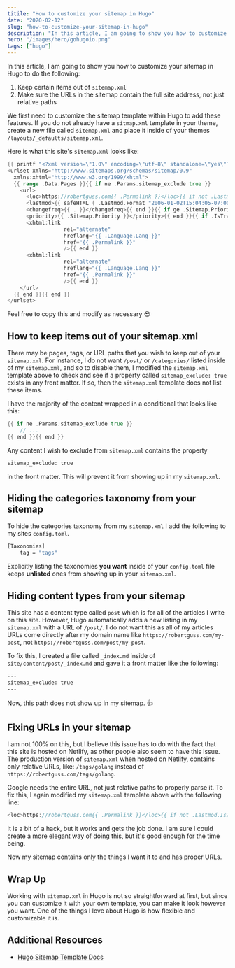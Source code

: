```yaml
---
titile: "How to customize your sitemap in Hugo"
date: "2020-02-12"
slug: "how-to-customize-your-sitemap-in-hugo"
description: "In this article, I am going to show you how to customize your sitemap in Hugo (Golang)"
hero: "/images/hero/gohugoio.png"
tags: ["hugo"]
---
```


In this article, I am going to show you how to customize your sitemap in Hugo to do the following:

1. Keep certain items out of `sitemap.xml`
2. Make sure the URLs in the sitemap contain the full site address, not just relative paths

We first need to customize the sitemap template within Hugo to add these features. If you do not already have a `sitmap.xml` template in your theme, create a new file called `sitemap.xml` and place it inside of your themes
`/layouts/_defaults/sitemap.xml`.

Here is what this site's `sitemap.xml` looks like:

```go
{{ printf "<?xml version=\"1.0\" encoding=\"utf-8\" standalone=\"yes\"?>" | safeHTML }}
<urlset xmlns="http://www.sitemaps.org/schemas/sitemap/0.9"
  xmlns:xhtml="http://www.w3.org/1999/xhtml">
  {{ range .Data.Pages }}{{ if ne .Params.sitemap_exclude true }}
    <url>
      <loc>https://robertguss.com{{ .Permalink }}</loc>{{ if not .Lastmod.IsZero }}
      <lastmod>{{ safeHTML ( .Lastmod.Format "2006-01-02T15:04:05-07:00" ) }}</lastmod>{{ end }}{{ with .Sitemap.ChangeFreq }}
      <changefreq>{{ . }}</changefreq>{{ end }}{{ if ge .Sitemap.Priority 0.0 }}
      <priority>{{ .Sitemap.Priority }}</priority>{{ end }}{{ if .IsTranslated }}{{ range .Translations }}
      <xhtml:link
                  rel="alternate"
                  hreflang="{{ .Language.Lang }}"
                  href="{{ .Permalink }}"
                  />{{ end }}
      <xhtml:link
                  rel="alternate"
                  hreflang="{{ .Language.Lang }}"
                  href="{{ .Permalink }}"
                  />{{ end }}
    </url>
  {{ end }}{{ end }}
</urlset>
```

Feel free to copy this and modify as necessary 😎

## How to keep items out of your sitemap.xml

There may be pages, tags, or URL paths that you wish to keep out of your `sitemap.xml`. For instance, I do not want `/post/` or `/categories/` listed inside of my `sitemap.xml`, and so to disable them, I modified the `sitemap.xml` template above to check and see if a property called `sitemap_exclude: true` exists in any front matter. If so, then the `sitemap.xml` template does not list these items.

I have the majority of the content wrapped in a conditional that looks like this:

```go
{{ if ne .Params.sitemap_exclude true }}
    // ...
{{ end }}{{ end }}
```

Any content I wish to exclude from `sitemap.xml` contains the property

```bash
sitemap_exclude: true
```

in the front matter. This will prevent it from showing up in my `sitemap.xml`.

## Hiding the categories taxonomy from your sitemap

To hide the categories taxonomy from my `sitemap.xml` I add the following to my sites `config.toml`.

```bash
[Taxonomies]
    tag = "tags"
```

Explicitly listing the taxonomies **you want** inside of your `config.toml` file keeps **unlisted** ones from showing up in your `sitemap.xml`.

## Hiding content types from your sitemap

This site has a content type called `post` which is for all of the articles I write on this site. However, Hugo automatically adds a new listing in my `sitemap.xml` with a URL of `/post/`. I do not want this as all of my articles URLs come directly after my domain name like `https://robertguss.com/my-post`, not `https://robertguss.com/post/my-post`.

To fix this, I created a file called `_index.md` inside of `site/content/post/_index.md` and gave it a front matter like the following:

```bash
---
sitemap_exclude: true
---
```

Now, this path does not show up in my sitemap. 👍

## Fixing URLs in your sitemap

I am not 100% on this, but I believe this issue has to do with the fact that this site is hosted on Netlify, as other people also seem to have this issue. The production version of `sitemap.xml` when hosted on Netlify, contains only relative URLs, like: `/tags/golang` instead of `https://robertguss.com/tags/golang`.

Google needs the entire URL, not just relative paths to properly parse it. To fix this, I again modified my `sitemap.xml` template above with the following line:

```go
<loc>https://robertguss.com{{ .Permalink }}</loc>{{ if not .Lastmod.IsZero }}
```

It is a bit of a hack, but it works and gets the job done. I am sure I could create a more elegant way of doing this, but it's good enough for the time being.

Now my sitemap contains only the things I want it to and has proper URLs.

## Wrap Up

Working with `sitemap.xml` in Hugo is not so straightforward at first, but since you can customize it with your own template, you can make it look however you want. One of the things I love about Hugo is how flexible and customizable it is.

## Additional Resources

- [Hugo Sitemap Template Docs](https://gohugo.io/templates/sitemap-template/)
